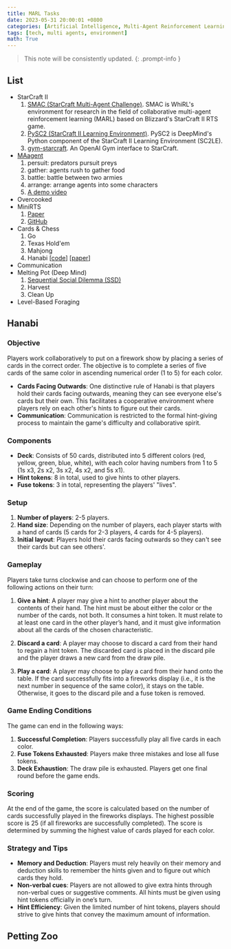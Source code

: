 ```yaml
---
title: MARL Tasks
date: 2023-05-31 20:00:01 +0800
categories: [Artificial Intelligence, Multi-Agent Reinforcement Learning]
tags: [tech, multi agents, environment]
math: True
---
```


> This note will be consistently updated.
{: .prompt-info }

## List
- StarCraft II
   1. [SMAC (StarCraft Multi-Agent Challenge)](https://github.com/oxwhirl/smac). SMAC is WhiRL's environment for research in the field of collaborative multi-agent reinforcement learning (MARL) based on Blizzard's StarCraft II RTS game.
   2. [PySC2 (StarCraft II Learning Environment)](https://github.com/deepmind/pysc2). PySC2 is DeepMind's Python component of the StarCraft II Learning Environment (SC2LE).
   3. [gym-starcraft](https://github.com/apsdehal/gym-starcraft). An OpenAI Gym interface to StarCraft.
- [MAagent](https://github.com/geek-ai/MAgent)
   1. persuit: predators pursuit preys
   2. gather: agents rush to gather food
   3. battle: battle between two armies
   4. arrange: arrange agents into some characters
   5. [A demo video](https://www.youtube.com/watch?v=HCSm0kVolqI)
- Overcooked
- MiniRTS
   1. [Paper](https://arxiv.org/pdf/1707.01067.pdf)
   2. [GitHub](https://github.com/facebookresearch/ELF)
- Cards & Chess
   1. Go
   2. Texas Hold'em
   3. Mahjong
   4. Hanabi [[code](https://github.com/deepmind/hanabi-learning-environment)] [[paper](https://www.sciencedirect.com/science/article/pii/S0004370219300116)]
- Communication
- Melting Pot (Deep Mind)
   1. [Sequential Social Dilemma (SSD)](https://github.com/eugenevinitsky/sequential_social_dilemma_games)
   2. Harvest
   3. Clean Up
-  Level-Based Foraging



## Hanabi

### **Objective**

Players work collaboratively to put on a firework show by placing a series of cards in the correct order. The objective is to complete a series of five cards of the same color in ascending numerical order (1 to 5) for each color. 

- **Cards Facing Outwards**: One distinctive rule of Hanabi is that players hold their cards facing outwards, meaning they can see everyone else's cards but their own. This facilitates a cooperative environment where players rely on each other's hints to figure out their cards.
- **Communication**: Communication is restricted to the formal hint-giving process to maintain the game's difficulty and collaborative spirit.

### **Components**

- **Deck**: Consists of 50 cards, distributed into 5 different colors (red, yellow, green, blue, white), with each color having numbers from 1 to 5 (1s x3, 2s x2, 3s x2, 4s x2, and 5s x1).
- **Hint tokens**: 8 in total, used to give hints to other players.
- **Fuse tokens**: 3 in total, representing the players' "lives".

### **Setup**

1. **Number of players**: 2-5 players.
2. **Hand size**: Depending on the number of players, each player starts with a hand of cards (5 cards for 2-3 players, 4 cards for 4-5 players).
3. **Initial layout**: Players hold their cards facing outwards so they can't see their cards but can see others'.
   
### **Gameplay**

Players take turns clockwise and can choose to perform one of the following actions on their turn:

1. **Give a hint**: A player may give a hint to another player about the contents of their hand. The hint must be about either the color or the number of the cards, not both. It consumes a hint token. It must relate to at least one card in the other player’s hand, and it must give information about all the cards of the chosen characteristic. 

2. **Discard a card**: A player may choose to discard a card from their hand to regain a hint token. The discarded card is placed in the discard pile and the player draws a new card from the draw pile.

3. **Play a card**: A player may choose to play a card from their hand onto the table. If the card successfully fits into a fireworks display (i.e., it is the next number in sequence of the same color), it stays on the table. Otherwise, it goes to the discard pile and a fuse token is removed.

### **Game Ending Conditions**

The game can end in the following ways:

1. **Successful Completion**: Players successfully play all five cards in each color.
2. **Fuse Tokens Exhausted**: Players make three mistakes and lose all fuse tokens.
3. **Deck Exhaustion**: The draw pile is exhausted. Players get one final round before the game ends.

### **Scoring**

At the end of the game, the score is calculated based on the number of cards successfully played in the fireworks displays. The highest possible score is 25 (if all fireworks are successfully completed). The score is determined by summing the highest value of cards played for each color.

### **Strategy and Tips**

- **Memory and Deduction**: Players must rely heavily on their memory and deduction skills to remember the hints given and to figure out which cards they hold.
- **Non-verbal cues**: Players are not allowed to give extra hints through non-verbal cues or suggestive comments. All hints must be given using hint tokens officially in one’s turn.
- **Hint Efficiency**: Given the limited number of hint tokens, players should strive to give hints that convey the maximum amount of information.



## Petting Zoo